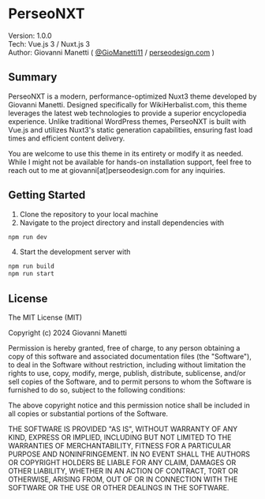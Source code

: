PerseoNXT
=====================

Version: 1.0.0  
Tech: Vue.js 3 / Nuxt.js 3  
Author: Giovanni Manetti ( [@GioManetti11](http://twitter.com/GioManetti11) / [perseodesign.com](http://perseodesign.com) )


Summary
-------

PerseoNXT is a modern, performance-optimized Nuxt3 theme developed by Giovanni Manetti. Designed specifically for WikiHerbalist.com, this theme leverages the latest web technologies to provide a superior encyclopedia experience. Unlike traditional WordPress themes, PerseoNXT is built with Vue.js and utilizes Nuxt3's static generation capabilities, ensuring fast load times and efficient content delivery.

You are welcome to use this theme in its entirety or modify it as needed. While I might not be available for hands-on installation support, feel free to reach out to me at giovanni[at]perseodesign.com for any inquiries.

Getting Started
---------------

1. Clone the repository to your local machine
2. Navigate to the project directory and install dependencies with
   
```bash
npm run dev
```

4. Start the development server with
   
```bash
npm run build
npm run start
```

License
-------

The MIT License (MIT)

Copyright (c) 2024 Giovanni Manetti

Permission is hereby granted, free of charge, to any person obtaining a copy of this software and associated documentation files (the "Software"), to deal in the Software without restriction, including without limitation the rights to use, copy, modify, merge, publish, distribute, sublicense, and/or sell copies of the Software, and to permit persons to whom the Software is furnished to do so, subject to the following conditions:

The above copyright notice and this permission notice shall be included in all copies or substantial portions of the Software.

THE SOFTWARE IS PROVIDED "AS IS", WITHOUT WARRANTY OF ANY KIND, EXPRESS OR IMPLIED, INCLUDING BUT NOT LIMITED TO THE WARRANTIES OF MERCHANTABILITY, FITNESS FOR A PARTICULAR PURPOSE AND NONINFRINGEMENT. IN NO EVENT SHALL THE AUTHORS OR COPYRIGHT HOLDERS BE LIABLE FOR ANY CLAIM, DAMAGES OR OTHER LIABILITY, WHETHER IN AN ACTION OF CONTRACT, TORT OR OTHERWISE, ARISING FROM, OUT OF OR IN CONNECTION WITH THE SOFTWARE OR THE USE OR OTHER DEALINGS IN THE SOFTWARE.

